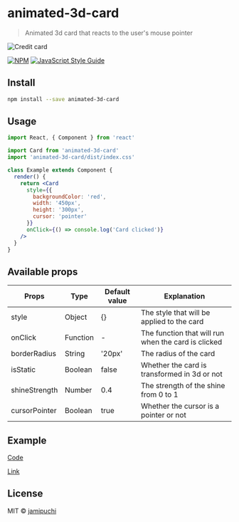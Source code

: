 # animated-3d-card

> Animated 3d card that reacts to the user&#x27;s mouse pointer

![Credit card](https://raw.githubusercontent.com/jamipuchi/animated-3d-card/master/example/images/cc.gif)

[![NPM](https://img.shields.io/npm/v/animated-3d-card.svg)](https://www.npmjs.com/package/animated-3d-card) [![JavaScript Style Guide](https://img.shields.io/badge/code_style-standard-brightgreen.svg)](https://standardjs.com)

## Install

```bash
npm install --save animated-3d-card
```

## Usage

```jsx
import React, { Component } from 'react'

import Card from 'animated-3d-card'
import 'animated-3d-card/dist/index.css'

class Example extends Component {
  render() {
    return <Card       
      style={{
        backgroundColor: 'red',
        width: '450px',
        height: '300px',
        cursor: 'pointer'
      }}
      onClick={() => console.log('Card clicked')}
    />
  }
}
```

## Available props
| Props         | Type          | Default value | Explanation   |
| ------------- | ------------- | ------------- | ------------- |
| style         | Object        | {}            | The style that will be applied to the card |
| onClick       | Function      | -            | The function that will run when the card is clicked |
| borderRadius  | String        | '20px'        | The radius of the card |
| isStatic      | Boolean       | false         | Whether the card is transformed in 3d or not |
| shineStrength | Number        | 0.4           | The strength of the shine from 0 to 1 |
| cursorPointer | Boolean       | true          | Whether the cursor is a pointer or not |

## Example

[Code](https://github.com/jamipuchi/animated-3d-card/blob/master/example/src/App.js)

[Link](https://jamipuchi.github.io/animated-3d-card/)

## License

MIT © [jamipuchi](https://github.com/jamipuchi)
